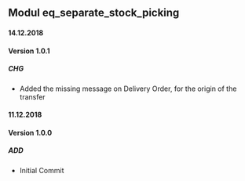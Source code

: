 ## Modul eq_separate_stock_picking

#### 14.12.2018
#### Version 1.0.1
##### CHG
- Added the missing message on Delivery Order, for the origin of the transfer

#### 11.12.2018
#### Version 1.0.0
##### ADD
- Initial Commit
